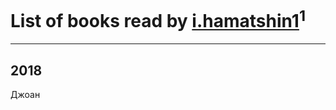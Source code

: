 # List of books read by [i.hamatshin1](http://vk.com/id348527473)<sup>1</sup>
---

## 2018

Джоан



